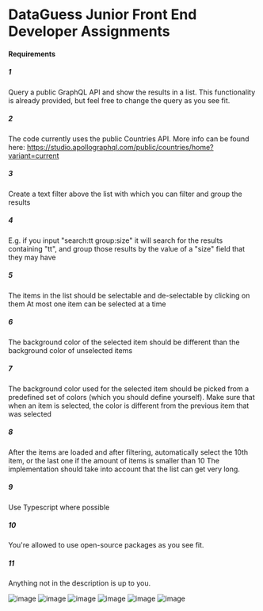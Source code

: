 # DataGuess Junior Front End Developer Assignments

#### **Requirements**

##### 1
Query a public GraphQL API and show the results in a list. This functionality is already provided, but feel free to change the query as you see fit.

##### 2
The code currently uses the public Countries API. More info can be found here: https://studio.apollographql.com/public/countries/home?variant=current

##### 3
Create a text filter above the list with which you can filter and group the results

##### 4
E.g. if you input "search:tt group:size" it will search for the results containing "tt", and group those results by the value of a "size" field that they may have

##### 5
The items in the list should be selectable and de-selectable by clicking on them At most one item can be selected at a time

##### 6
The background color of the selected item should be different than the background color of unselected items

##### 7
The background color used for the selected item should be picked from a predefined set of colors (which you should define yourself). Make sure that when an item is selected, the color is different from the previous item that was selected

##### 8
After the items are loaded and after filtering, automatically select the 10th item, or the last one if the amount of items is smaller than 10 The implementation should take into account that the list can get very long.

##### 9
Use Typescript where possible

##### 10
You're allowed to use open-source packages as you see fit.

##### 11
Anything not in the description is up to you.


![image](./gitimages/1.png)
![image](./gitimages/2.png)
![image](./gitimages/3.png)
![image](./gitimages/4.png)
![image](./gitimages/5.png)
![image](./gitimages/6.png)


